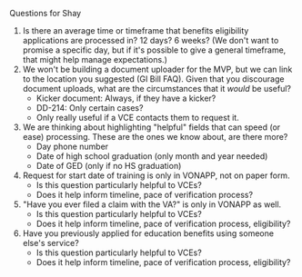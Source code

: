 Questions for Shay

1. Is there an average time or timeframe that benefits eligibility applications are processed in? 12 days? 6 weeks? (We don't want to promise a specific day, but if it's possible to give a general timeframe, that might help manage expectations.)
2. We won't be building a document uploader for the MVP, but we can link to the location you suggested (GI Bill FAQ). Given that you discourage document uploads, what are the circumstances that it _would_ be useful?
    - Kicker document: Always, if they have a kicker?
    - DD-214: Only certain cases?
    - Only really useful if a VCE contacts them to request it.
3. We are thinking about highlighting "helpful" fields that can speed (or ease) processing. These are the ones we know about, are there more?
    - Day phone number
    - Date of high school graduation (only month and year needed)
    - Date of GED (only if no HS graduation)
4. Request for start date of training is only in VONAPP, not on paper form.
    - Is this question particularly helpful to VCEs?
    - Does it help inform timeline, pace of verification process?
5. "Have you ever filed a claim with the VA?" is only in VONAPP as well.
    - Is this question particularly helpful to VCEs?
    - Does it help inform timeline, pace of verification process, eligibility?
6. Have you previously applied for education benefits using someone else's service?
    - Is this question particularly helpful to VCEs?
    - Does it help inform timeline, pace of verification process, eligibility?
